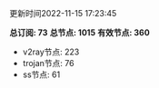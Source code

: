 更新时间2022-11-15 17:23:45

**总订阅: 73**
**总节点: 1015**
**有效节点: 360**
- v2ray节点: 223
- trojan节点: 76
- ss节点: 61
